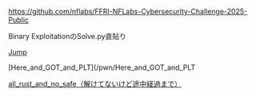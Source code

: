 https://github.com/nflabs/FFRI-NFLabs-Cybersecurity-Challenge-2025-Public

Binary ExploitationのSolve.py直貼り

[Jump](/pwn/Jump)

[Here_and_GOT_and_PLT](/pwn/Here_and_GOT_and_PLT

[all_rust_and_no_safe（解けてないけど途中経過まで）](/pwn/all_rust_and_no_safe)
